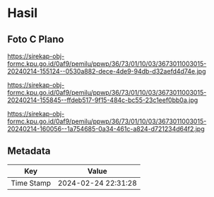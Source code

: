 # Hasil

## Foto C Plano

https://sirekap-obj-formc.kpu.go.id/0af9/pemilu/ppwp/36/73/01/10/03/3673011003015-20240214-155124--0530a882-dece-4de9-94db-d32aefd4d74e.jpg

https://sirekap-obj-formc.kpu.go.id/0af9/pemilu/ppwp/36/73/01/10/03/3673011003015-20240214-155845--ffdeb517-9f15-484c-bc55-23c1eef0bb0a.jpg

https://sirekap-obj-formc.kpu.go.id/0af9/pemilu/ppwp/36/73/01/10/03/3673011003015-20240214-160056--1a754685-0a34-461c-a824-d721234d64f2.jpg


## Metadata

| Key        | Value               |
| ---------- | ------------------- |
| Time Stamp | 2024-02-24 22:31:28 |



